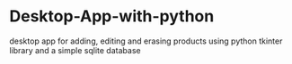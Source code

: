 # Desktop-App-with-python
desktop app for adding, editing and erasing products using python tkinter library and a simple sqlite database 
